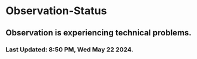# Observation-Status

## Observation is experiencing technical problems.
### Last Updated: 8:50 PM, Wed May 22 2024.
